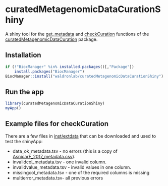 
# curatedMetagenomicDataCurationShiny

A shiny tool for the [get_metadata](https://github.com/waldronlab/curatedMetagenomicDataCuration/blob/master/man/get_metadata.Rd)
and
[checkCuration](https://github.com/waldronlab/curatedMetagenomicDataCuration/blob/master/man/checkCuration.Rd)
functions of the
[curatedMetagenomicDataCuration](https://github.com/waldronlab/curatedMetagenomicDataCuration)
package.


## Installation

```r
if (!"BiocManager" %in% installed.packages()[,"Package"])
    install.packages("BiocManager")
BiocManager::install("waldronlab/curatedMetagenomicDataCurationShiny") 
```

## Run the app

```r
library(curatedMetagenomicDataCurationShiny)
myApp()
```

## Example files for checkCuration

There are a few files in [inst/extdata](https://github.com/waldronlab/curatedMetagenomicDataCurationShiny/tree/main/inst/extdata)
that can be downloaded and used to test the shinyApp:

+ data_ok_metadata.tsv - no errors (this is a copy of [AsnicarF_2017_metadata.csv](https://github.com/waldronlab/curatedMetagenomicDataCuration/blob/master/inst/curated/AsnicarF_2017/AsnicarF_2017_metadata.tsv)).  
+ invalidcol_metadata.tsv - one invalid column.  
+ invalidvalue_metadata.tsv - invalid values in one column.  
+ missingcol_metadata.tsv - one of the required columns is missing  
+ multierror_metadata.tsv- all previous errors

